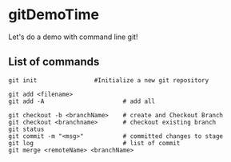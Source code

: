 # gitDemoTime

Let's do a demo with command line git!

## List of commands

```
git init				#Initialize a new git repository

git add <filename>   
git add -A                      # add all 

git checkout -b <branchName>    # create and Checkout Branch
git checkout <branchname>       # checkout existing branch         
git status 
git commit -m "<msg>"			# committed changes to stage
git log                         # list of commit
git merge <remoteName> <branchName>

```